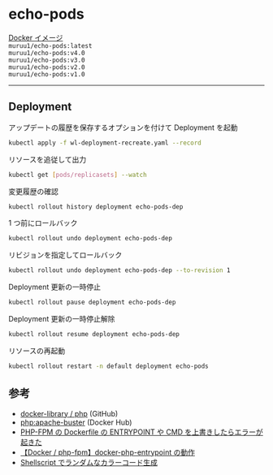 # echo-pods

[Docker イメージ](https://hub.docker.com/r/muruu1/echo-pods)  
`muruu1/echo-pods:latest`  
`muruu1/echo-pods:v4.0`  
`muruu1/echo-pods:v3.0`  
`muruu1/echo-pods:v2.0`  
`muruu1/echo-pods:v1.0`

---

## Deployment

アップデートの履歴を保存するオプションを付けて Deployment を起動

```bash
kubectl apply -f wl-deployment-recreate.yaml --record
```

リソースを追従して出力

```bash
kubectl get [pods/replicasets] --watch
```

変更履歴の確認

```bash
kubectl rollout history deployment echo-pods-dep
```

1 つ前にロールバック

```bash
kubectl rollout undo deployment echo-pods-dep
```

リビジョンを指定してロールバック

```bash
kubectl rollout undo deployment echo-pods-dep --to-revision 1
```

Deployment 更新の一時停止

```bash
kubectl rollout pause deployment echo-pods-dep
```

Deployment 更新の一時停止解除

```bash
kubectl rollout resume deployment echo-pods-dep
```

リソースの再起動

```bash
kubectl rollout restart -n default deployment echo-pods
```

## 参考

- [docker-library / php](https://github.com/docker-library/php/tree/master/8.1/bullseye/apache) (GitHub)
- [php:apache-buster](https://hub.docker.com/layers/php/library/php/apache-buster/images/sha256-3116abca1a9a1314af1818fd96d3ad2e777408a1c10798fa11aa66ac88759243?context=explore) (Docker Hub)
- [PHP-FPM の Dockerfile の ENTRYPOINT や CMD を上書きしたらエラーが起きた](https://zenn.dev/flyingbarbarian/articles/bedd7961d74b83)
- [【Docker / php-fpm】docker-php-entrypoint の動作](https://qiita.com/shim-hiko/items/653059fab63af962a21f)
- [Shellscript でランダムなカラーコード生成](https://lookbackmargin.blog/2019/10/08/random-color-shellscript/)
